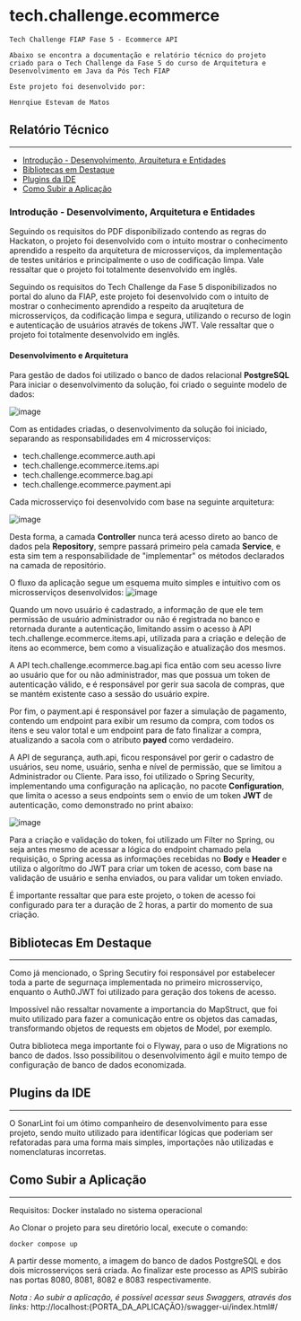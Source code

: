 # tech.challenge.ecommerce

```
Tech Challenge FIAP Fase 5 - Ecommerce API

Abaixo se encontra a documentação e relatório técnico do projeto
criado para o Tech Challenge da Fase 5 do curso de Arquitetura e
Desenvolvimento em Java da Pós Tech FIAP

Este projeto foi desenvolvido por:

Henrqiue Estevam de Matos
```
## Relatório Técnico

---
- [Introdução - Desenvolvimento, Arquitetura e Entidades](#introdução---desenvolvimento-arquitetura-e-entidades)
- [Bibliotecas em Destaque](#bibliotecas-em-destaque)
- [Plugins da IDE](#plugins-da-ide)
- [Como Subir a Aplicação](#como-subir-a-aplicação)

### Introdução - Desenvolvimento, Arquitetura e Entidades

Seguindo os requisitos do PDF  disponibilizado contendo as regras do Hackaton, 
o projeto foi desenvolvido com o intuito mostrar o conhecimento aprendido a respeito 
da arquitetura de microsserviços, da implementação de testes unitários e principalmente 
o uso de codificação limpa. Vale ressaltar que o projeto foi totalmente desenvolvido
em inglês.

Seguindo os requisitos do Tech Challenge da Fase 5 disponibilizados no 
portal do aluno da FIAP, este projeto foi desenvolvido com o intuito de
mostrar o conhecimento aprendido a respeito da aruqitetura de microsserviços,
da codificação limpa e segura, utilizando o recurso de login e autenticação
de usuários através de tokens JWT. Vale ressaltar que o projeto foi totalmente 
desenvolvido em inglês.

#### Desenvolvimento e Arquitetura

Para gestão de dados foi utilizado o banco de dados relacional **PostgreSQL**
Para iniciar o desenvolvimento da solução, foi criado o seguinte modelo
de dados: 

![image](https://github.com/henriquemt13/tech.challenge.ecommerce/assets/47531611/8de8a0cd-b061-493d-91c9-0f14f1aed411)

Com as entidades criadas, o desenvolvimento da solução foi iniciado, separando
as responsabilidades em 4 microsserviços:

- tech.challenge.ecommerce.auth.api
- tech.challenge.ecommerce.items.api
- tech.challenge.ecommerce.bag.api
- tech.challenge.ecommerce.payment.api

Cada microsserviço foi desenvolvido com base na seguinte arquitetura:

![image](https://github.com/henriquemt13/tech.challenge.ecommerce/assets/47531611/73ef0eec-4929-462b-af03-3498f2eca732)

Desta forma, a camada **Controller** nunca terá acesso direto ao banco de dados pela
**Repository**, sempre passará primeiro pela camada **Service**, e esta sim
tem a responsabilidade de "implementar" os métodos declarados na camada de
repositório.

O fluxo da aplicação segue um esquema muito simples e intuitivo com os microsserviços
desenvolvidos:
![image](https://github.com/henriquemt13/tech.challenge.ecommerce/assets/47531611/da9502dd-e68c-4eb1-b9ee-34ff8ccd6194)

Quando um novo usuário é cadastrado, a informação de que ele tem permissão de usuário
administrador ou não é registrada no banco e retornada durante a autenticação, limitando
assim o acesso à API tech.challenge.ecommerce.items.api, utilizada para a criação e
deleção de itens ao ecommerce, bem como a visualização e atualização dos mesmos.

A API tech.challenge.ecommerce.bag.api fica então com seu acesso livre ao usuário
que for ou não administrador, mas que possua um token de autenticação válido, e é
responsável por gerir sua sacola de compras, que se mantém existente caso a sessão 
do usuário expire.

Por fim, o payment.api é responsável por fazer a simulação de pagamento, contendo
um endpoint para exibir um resumo da compra, com todos os itens e seu valor total
e um endpoint para de fato finalizar a compra, atualizando a sacola com o atributo
**payed** como verdadeiro.

A API de segurança, auth.api, ficou responsável por gerir o cadastro de usuários, 
seu nome, usuário, senha e nível de permissão, que se limitou a Administrador ou Cliente.
Para isso, foi utilizado o Spring Security, implementando uma configuração na aplicação, 
no pacote **Configuration**, que limita o acesso a seus endpoints sem o envio de um
token **JWT** de autenticação, como demonstrado no print abaixo:

![image](https://github.com/henriquemt13/tech.challenge.ecommerce/assets/47531611/1be5cb75-4579-40ee-bc22-4eba8077c699)

Para a criação e validação do token, foi utilizado um Filter no Spring, ou seja
antes mesmo de acessar a lógica do endpoint chamado pela requisição, o 
Spring acessa as informações recebidas no **Body** e **Header** e utiliza
o algorítmo do JWT para criar um token de acesso, com base na validação de
usuário e senha enviados, ou para validar um token enviado.

É importante ressaltar que para este projeto, o token de acesso foi 
configurado para ter a duração de 2 horas, a partir do momento de
sua criação.


## Bibliotecas Em Destaque

---

Como já mencionado, o Spring Secutiry foi responsável por estabelecer
toda a parte de segurnaça implementada no primeiro microsserviço, enquanto
o Auth0.JWT foi utilizado para geração dos tokens de acesso.

Impossível não ressaltar novamente a importancia do MapStruct, que foi
muito utilizado para fazer a comunicação entre os objetos das camadas,
transformando objetos de requests em objetos de Model, por exemplo.

Outra biblioteca mega importante foi o Flyway, para o uso de Migrations no
banco de dados. Isso possibilitou o desenvolvimento ágil e muito tempo de
configuração de banco de dados economizada.


## Plugins da IDE

---

O SonarLint foi um ótimo companheiro de desenvolvimento para esse projeto,
sendo muito utilizado para identificar lógicas que poderiam ser refatoradas para
uma forma mais simples, importações não utilizadas e nomenclaturas incorretas.

## Como Subir a Aplicação

---
Requisitos: Docker instalado no sistema operacional

Ao Clonar o projeto para seu diretório local, execute o comando:
```
docker compose up

```

A partir desse momento, a imagem do banco de dados PostgreSQL e dos dois microsserviços será criada.
Ao finalizar este processo as APIS subirão 
nas portas 8080, 8081, 8082 e 8083 respectivamente.

*Nota : Ao subir a aplicação, é possível acessar seus Swaggers, através dos links:* http://localhost:{PORTA_DA_APLICAÇÃO}/swagger-ui/index.html#/
